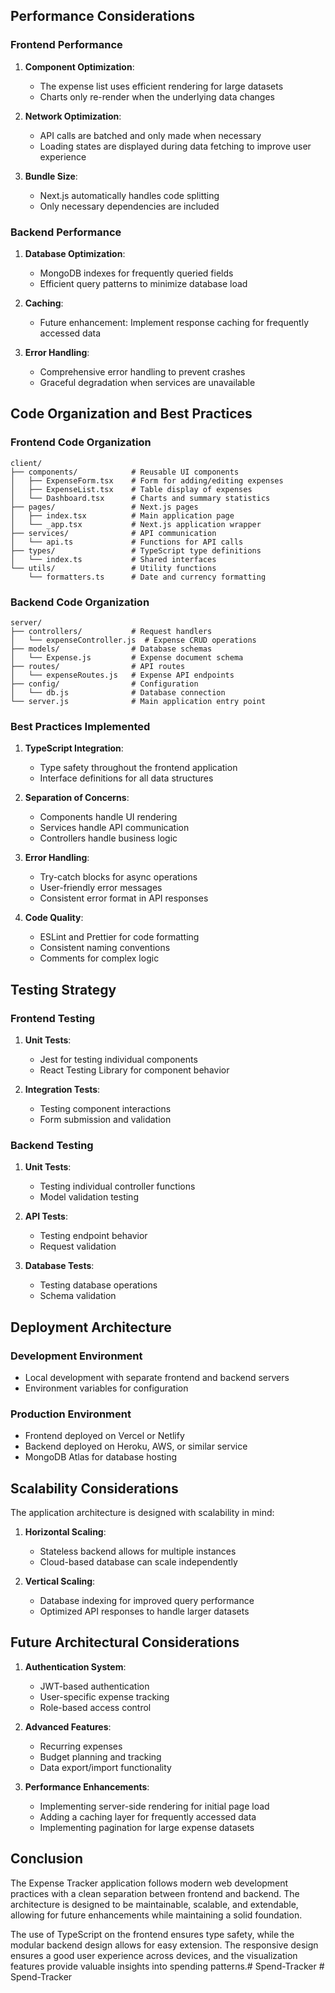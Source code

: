 ## Performance Considerations

### Frontend Performance

1. **Component Optimization**:
   - The expense list uses efficient rendering for large datasets
   - Charts only re-render when the underlying data changes

2. **Network Optimization**:
   - API calls are batched and only made when necessary
   - Loading states are displayed during data fetching to improve user experience

3. **Bundle Size**:
   - Next.js automatically handles code splitting
   - Only necessary dependencies are included

### Backend Performance

1. **Database Optimization**:
   - MongoDB indexes for frequently queried fields
   - Efficient query patterns to minimize database load

2. **Caching**:
   - Future enhancement: Implement response caching for frequently accessed data

3. **Error Handling**:
   - Comprehensive error handling to prevent crashes
   - Graceful degradation when services are unavailable

## Code Organization and Best Practices

### Frontend Code Organization

```
client/
├── components/            # Reusable UI components
│   ├── ExpenseForm.tsx    # Form for adding/editing expenses
│   ├── ExpenseList.tsx    # Table display of expenses
│   └── Dashboard.tsx      # Charts and summary statistics
├── pages/                 # Next.js pages
│   ├── index.tsx          # Main application page
│   └── _app.tsx           # Next.js application wrapper
├── services/              # API communication
│   └── api.ts             # Functions for API calls
├── types/                 # TypeScript type definitions
│   └── index.ts           # Shared interfaces
└── utils/                 # Utility functions
    └── formatters.ts      # Date and currency formatting
```

### Backend Code Organization

```
server/
├── controllers/           # Request handlers
│   └── expenseController.js  # Expense CRUD operations
├── models/                # Database schemas
│   └── Expense.js         # Expense document schema
├── routes/                # API routes
│   └── expenseRoutes.js   # Expense API endpoints
├── config/                # Configuration
│   └── db.js              # Database connection
└── server.js              # Main application entry point
```

### Best Practices Implemented

1. **TypeScript Integration**:
   - Type safety throughout the frontend application
   - Interface definitions for all data structures

2. **Separation of Concerns**:
   - Components handle UI rendering
   - Services handle API communication
   - Controllers handle business logic

3. **Error Handling**:
   - Try-catch blocks for async operations
   - User-friendly error messages
   - Consistent error format in API responses

4. **Code Quality**:
   - ESLint and Prettier for code formatting
   - Consistent naming conventions
   - Comments for complex logic

## Testing Strategy

### Frontend Testing

1. **Unit Tests**:
   - Jest for testing individual components
   - React Testing Library for component behavior

2. **Integration Tests**:
   - Testing component interactions
   - Form submission and validation

### Backend Testing

1. **Unit Tests**:
   - Testing individual controller functions
   - Model validation testing

2. **API Tests**:
   - Testing endpoint behavior
   - Request validation

3. **Database Tests**:
   - Testing database operations
   - Schema validation

## Deployment Architecture

### Development Environment

- Local development with separate frontend and backend servers
- Environment variables for configuration

### Production Environment

- Frontend deployed on Vercel or Netlify
- Backend deployed on Heroku, AWS, or similar service
- MongoDB Atlas for database hosting

## Scalability Considerations

The application architecture is designed with scalability in mind:

1. **Horizontal Scaling**:
   - Stateless backend allows for multiple instances
   - Cloud-based database can scale independently

2. **Vertical Scaling**:
   - Database indexing for improved query performance
   - Optimized API responses to handle larger datasets

## Future Architectural Considerations

1. **Authentication System**:
   - JWT-based authentication
   - User-specific expense tracking
   - Role-based access control

2. **Advanced Features**:
   - Recurring expenses
   - Budget planning and tracking
   - Data export/import functionality

3. **Performance Enhancements**:
   - Implementing server-side rendering for initial page load
   - Adding a caching layer for frequently accessed data
   - Implementing pagination for large expense datasets

## Conclusion

The Expense Tracker application follows modern web development practices with a clean separation between frontend and backend. The architecture is designed to be maintainable, scalable, and extendable, allowing for future enhancements while maintaining a solid foundation.

The use of TypeScript on the frontend ensures type safety, while the modular backend design allows for easy extension. The responsive design ensures a good user experience across devices, and the visualization features provide valuable insights into spending patterns.#   S p e n d - T r a c k e r  
 #   S p e n d - T r a c k e r  
 